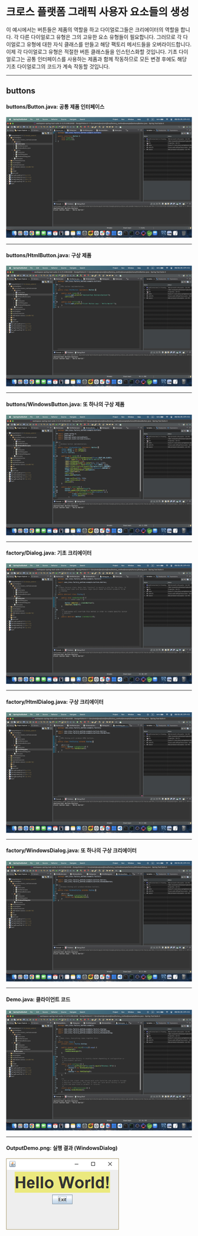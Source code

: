 # 크로스 플랫폼 그래픽 사용자 요소들의 생성
이 예시에서는 버튼들은 제품의 역할을 하고 다이얼로그들은 크리에이터의 역할을 합니다.
각 다른 다이얼로그 유형은 그의 고유한 요소 유형들이 필요합니다. 그러므로 각 다이얼로그 유형에 대한 자식 클래스를 만들고 해당 팩토리 메서드들을 오버라이드합니다.
이제 각 다이얼로그 유형은 적절한 버튼 클래스들을 인스턴스화할 것입니다. 기초 다이얼로그는 공통 인터페이스를 사용하는 제품과 함께 작동하므로 모든 변경 후에도 해당 기초 다이얼로그의 코드가 계속 작동할 것입니다.
***
## buttons
#### buttons/Button.java: 공통 제품 인터페이스
![ex_screenshot](./resource/1.png)
***
#### buttons/HtmlButton.java: 구상 제품
![ex_screenshot](./resource/2.png)
***
#### buttons/WindowsButton.java: 또 하나의 구상 제품
![ex_screenshot](./resource/3.png)
***
#### factory/Dialog.java: 기초 크리에이터
![ex_screenshot](./resource/4.png)
***
#### factory/HtmlDialog.java: 구상 크리에이터
![ex_screenshot](./resource/5.png)
***
#### factory/WindowsDialog.java: 또 하나의 구상 크리에이터
![ex_screenshot](./resource/6.png)
***
#### Demo.java: 클라이언트 코드
![ex_screenshot](./resource/7.png)
***
#### OutputDemo.png: 실행 결과 (WindowsDialog)
![ex_screenshot](./resource/결과.png)






